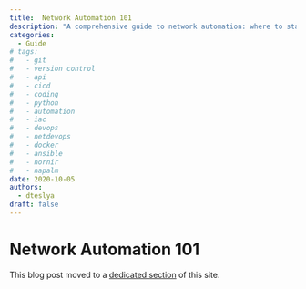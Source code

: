 ```yaml
---
title:  Network Automation 101
description: "A comprehensive guide to network automation: where to start, tools, technologies, and approaches"
categories:
  - Guide
# tags:
#   - git
#   - version control
#   - api
#   - cicd
#   - coding
#   - python
#   - automation
#   - iac
#   - devops
#   - netdevops
#   - docker
#   - ansible
#   - nornir
#   - napalm
date: 2020-10-05
authors:
  - dteslya
draft: false
---
```


# Network Automation 101

This blog post moved to a [dedicated section](../network-automation-101) of this site.